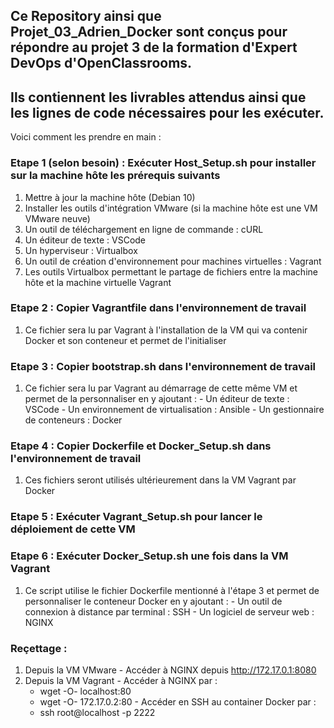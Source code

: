 ## Ce Repository ainsi que Projet_03_Adrien_Docker sont conçus pour répondre au projet 3 de la formation d'Expert DevOps d'OpenClassrooms.

## Ils contiennent les livrables attendus ainsi que les lignes de code nécessaires pour les exécuter.
Voici comment les prendre en main :

### Etape 1 (selon besoin) : Exécuter Host_Setup.sh pour installer sur la machine hôte les prérequis suivants
  1. Mettre à jour la machine hôte (Debian 10)
  2. Installer les outils d'intégration VMware (si la machine hôte est une VM VMware neuve)
  3. Un outil de téléchargement en ligne de commande : cURL
  4. Un éditeur de texte : VSCode
  5. Un hyperviseur : Virtualbox
  6. Un outil de création d'environnement pour machines virtuelles : Vagrant
  7. Les outils Virtualbox permettant le partage de fichiers entre la machine hôte et la machine virtuelle Vagrant
  
### Etape 2 : Copier Vagrantfile dans l'environnement de travail 
  1. Ce fichier sera lu par Vagrant à l'installation de la VM qui va contenir Docker et son conteneur et permet de l'initialiser
 
### Etape 3 : Copier bootstrap.sh dans l'environnement de travail
  1. Ce fichier sera lu par Vagrant au démarrage de cette même VM et permet de la personnaliser en y ajoutant :
    - Un éditeur de texte : VSCode 
    - Un environnement de virtualisation : Ansible
    - Un gestionnaire de conteneurs : Docker
    
### Etape 4 : Copier Dockerfile et Docker_Setup.sh dans l'environnement de travail
  1. Ces fichiers seront utilisés ultérieurement dans la VM Vagrant par Docker 
 
### Etape 5 : Exécuter Vagrant_Setup.sh pour lancer le déploiement de cette VM
 
### Etape 6 : Exécuter Docker_Setup.sh une fois dans la VM Vagrant
  1. Ce script utilise le fichier Dockerfile mentionné à l'étape 3 et permet de personnaliser le conteneur Docker en y ajoutant :
    - Un outil de connexion à distance par terminal : SSH
    - Un logiciel de serveur web : NGINX
  
### Reçettage :
  1. Depuis la VM VMware
    - Accéder à NGINX depuis http://172.17.0.1:8080
  2. Depuis la VM Vagrant
    - Accéder à NGINX par :
        - wget -O- localhost:80
        - wget -O- 172.17.0.2:80
    - Accéder en SSH au container Docker par :
        - ssh root@localhost -p 2222
